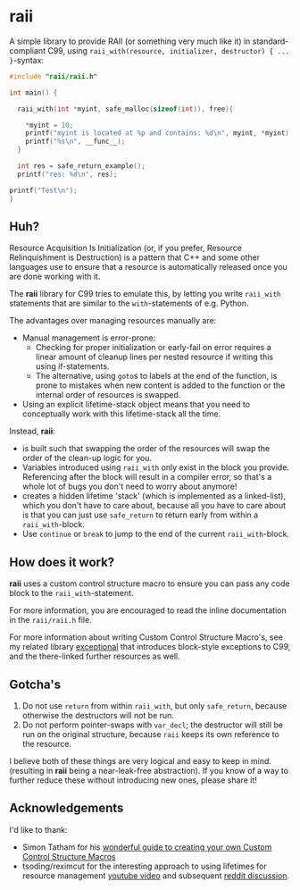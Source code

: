 # **raii**

A simple library to provide RAII (or something very much like it) in standard-compliant C99, using `raii_with(resource, initializer, destructor) { ... }`-syntax:

```C
#include "raii/raii.h"

int main() {

  raii_with(int *myint, safe_malloc(sizeof(int)), free){

    *myint = 10;
    printf("myint is located at %p and contains: %d\n", myint, *myint);
    printf("%s\n", __func__);
  }

  int res = safe_return_example();
  printf("res: %d\n", res);

printf("Test\n");
}

```


## Huh?

Resource Acquisition Is Initialization (or, if you prefer, Resource Relinquishment is Destruction) 
is a pattern that C++ and some other languages use to ensure that a resource is automatically released once you are done
working with it.

The **raii** library for C99 tries to emulate this, by letting you write `raii_with` statements 
that are similar to the `with`-statements of e.g. Python.

The advantages over managing resources manually are:

- Manual management is error-prone:
  - Checking for proper initialization or early-fail on error requires a linear amount of cleanup lines per nested resource if writing this using if-statements.
  - The alternative, using `goto`s to labels at the end of the function, is prone to mistakes when new content is added to the function or the internal order of resources is swapped.
- Using an explicit lifetime-stack object means that you need to conceptually work with this lifetime-stack all the time.

Instead, **raii**:
- is built such that swapping the order of the resources will swap the order of the clean-up logic for you.
- Variables introduced using `raii_with` only exist in the block you provide. Referencing after the block will result in a compiler error, so that's a whole lot of bugs you don't need to worry about anymore!
- creates a hidden lifetime 'stack' (which is implemented as a linked-list), which you don't have to care about, because all you have to care about 
is that you can just use `safe_return` to return early from within a `raii_with`-block.
- Use `continue` or `break` to jump to the end of the current `raii_with`-block.

## How does it work?

**raii** uses a custom control structure macro to ensure you can pass any code block to the `raii_with`-statement.

For more information, you are encouraged to read the inline documentation in the `raii/raii.h` file.

For more information about writing Custom Control Structure Macro's, see my related library [exceptional](https://github.com/Qqwy/c_exceptional#how-does-it-work-or-demystifying-the-black-magic) that introduces block-style exceptions to C99,
and the there-linked further resources as well.


## Gotcha's 

1. Do not use `return` from within `raii_with`, but only `safe_return`, because otherwise the destructors will not be run.
2. Do not perform pointer-swaps with `var_decl`; the destructor will still be run on the original structure, because `raii` keeps its own reference to the resource.

I believe both of these things are very logical and easy to keep in mind. (resulting in **raii** being a near-leak-free abstraction). If you know of a way to further reduce these without introducing new ones, please share it!


## Acknowledgements

I'd like to thank:
- Simon Tatham for his [wonderful guide to creating your own Custom Control Structure Macros](https://www.chiark.greenend.org.uk/%7Esgtatham/mp/)
- tsoding/reximcut for the interesting approach to using lifetimes for resource management [youtube video](https://www.youtube.com/watch?v=ncRv9fCxt_w) and subsequent [reddit discussion](https://www.reddit.com/r/C_Programming/comments/8ytihi/how_i_manage_resources_in_pure_c_life_time/).
